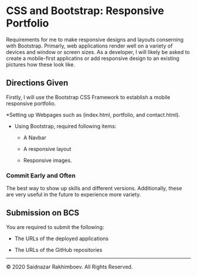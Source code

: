 # CSS and Bootstrap: Responsive Portfolio

Requirements for me to make responsive designs and layouts conserning with Bootstrap. Primarly, web applications render well on a variety of devices and window or screen sizes. As a developer, I will likely be asked to create a mobile-first applicatins or add responsive design to an existing pictures how these look like.

## Directions Given

Firstly, I will use the Bootstrap CSS Framework to establish a mobile responsive portfolio.

*Setting up Webpages such as (index.html, portfolio, and contact.html).

- Using Bootstrap, required following items:

  - A Navbar

  - A responsive layout

  - Responsive images.

### Commit Early and Often

The best way to show up skills and different versions. Additionally, these are very useful in the future to experience more variety.

## Submission on BCS

You are required to submit the following:

- The URLs of the deployed applications

- The URLs of the GitHub repositories

---

© 2020 Saidnazar Rakhimboev. All Rights Reserved.
